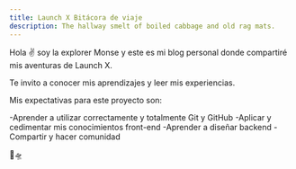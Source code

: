 ```yaml
---
title: Launch X Bitácora de viaje
description: The hallway smelt of boiled cabbage and old rag mats.
---
```


Hola ✌️  soy la explorer Monse y este es mi blog personal donde compartiré mis aventuras de Launch X.

Te invito a conocer mis aprendizajes y leer mis experiencias.

Mis expectativas para este proyecto son: 

-Aprender a utilizar correctamente y totalmente Git y GitHub 
-Aplicar y cedimentar mis conocimientos front-end
-Aprender a diseñar backend
-Compartir y hacer comunidad

🚀🛸

  
